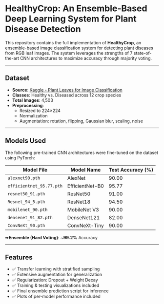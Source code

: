 # HealthyCrop: An Ensemble-Based Deep Learning System for Plant Disease Detection

This repository contains the full implementation of **HealthyCrop**, an ensemble-based image classification system for detecting plant diseases from RGB leaf images. The system leverages the strengths of 7 state-of-the-art CNN architectures to maximize accuracy through majority voting.

---

## Dataset

- **Source**: [Kaggle - Plant Leaves for Image Classification](https://www.kaggle.com/datasets/csafrit2/plant-leaves-for-image-classification)
- **Classes**: Healthy vs. Diseased across 12 crop species
- **Total Images**: 4,503
- **Preprocessing**:
  - Resized to 224×224
  - Normalization
  - Augmentation: rotation, flipping, Gaussian blur, scaling, noise

---

## Models Used

The following pre-trained CNN architectures were fine-tuned on the dataset using PyTorch:

| Model File              | Model Name     | Test Accuracy (%) |
|-------------------------|----------------|--------------------|
| `alexnet90.pth`         | AlexNet        | 90.00              |
| `efficientnet_95.77.pth`| EfficientNet-B0| 95.77              |
| `resnet50_91.pth`       | ResNet50       | 91.00              |
| `Resnet_94_5.pth`       | ResNet18       | 94.50              |
| `mobilenet_90.pth`      | MobileNet V3   | 90.00              |
| `densenet_91_82.pth`    | DenseNet121    | 82.00              |
| `ConvNeXt_90.pth`       | ConvNeXt-Tiny  | 90.00              |

➡**Ensemble (Hard Voting)**: ~**99.2%** Accuracy

---

## Features

- ✅ Transfer learning with stratified sampling
- ✅ Extensive augmentation for generalization
- ✅ Regularization: Dropout + Weight Decay
- ✅ Training & testing visualizations included
- ✅ Final ensemble prediction script for inference
- ✅ Plots of per-model performance included


